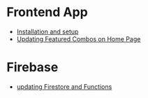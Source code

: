 # Frontend App

- [Installation and setup](./frontend/installation-and-setup.md)
- [Updating Featured Combos on Home Page](./frontend/updating-featured-combos.md)

# Firebase

- [updating Firestore and Functions](./updating-firestore-and-functions.j\nf)
